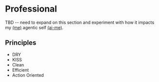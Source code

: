 # Professional

TBD -- need to expand on this section and experiment with how it impacts my [(me)](https://github.com/byoung/me) agentic self [(ai-me)](https://github.com/byoung/ai-me).

## Principles

- DRY
- KISS
- Clean
- Efficient
- Action Oriented